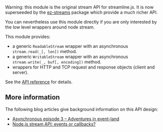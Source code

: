 Warning: this module is the original stream API for streamline.js. It is now superseeded by the 
[ez-streams](https://github.com/bjouhier/ez-streams) package which provide a much richer API.

You can nevertheless use this module directly if you are only interested by the low level wrappers
around node stream.

This module provides:

* a generic `ReadableStream` wrapper with an asynchronous `stream.read(_[, len])` method.
* a generic `WritableStream` wrapper with an asynchronous `stream.write(_, buf[, encoding])` method.
* wrappers for HTTP and TCP request and response objects (client and server).

See the [API reference](lib/streams.md) for details.

## More information

The following blog articles give background information on this API design:

* [Asynchronous episode 3 – Adventures in event-land](http://bjouhier.wordpress.com/2011/04/25/asynchronous-episode-3-adventures-in-event-land/)
* [Node.js stream API: events or callbacks?](http://bjouhier.wordpress.com/2012/07/04/node-js-stream-api-events-or-callbacks/)